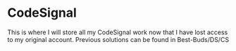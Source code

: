 # CodeSignal

This is where I will store all my CodeSignal work now that I have lost access to my original account.
Previous solutions can be found in Best-Buds/DS/CS
